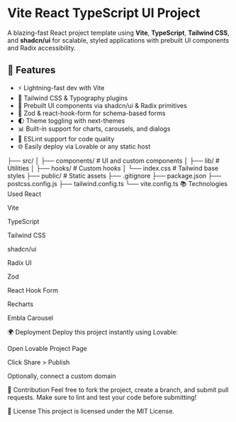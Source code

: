# Vite React TypeScript UI Project

A blazing-fast React project template using **Vite**, **TypeScript**, **Tailwind CSS**, and **shadcn/ui** for scalable, styled applications with prebuilt UI components and Radix accessibility.

## 🚀 Features

- ⚡ Lightning-fast dev with Vite
- 🎨 Tailwind CSS & Typography plugins
- 🧩 Prebuilt UI components via shadcn/ui & Radix primitives
- 🔐 Zod & react-hook-form for schema-based forms
- 🌓 Theme toggling with next-themes
- 📊 Built-in support for charts, carousels, and dialogs
- 🧼 ESLint support for code quality
- 🌐 Easily deploy via Lovable or any static host

├── src/
│   ├── components/       # UI and custom components
│   ├── lib/              # Utilities
│   ├── hooks/            # Custom hooks
│   └── index.css         # Tailwind base styles
├── public/               # Static assets
├── .gitignore
├── package.json
├── postcss.config.js
├── tailwind.config.ts
└── vite.config.ts
📚 Technologies Used
React

Vite

TypeScript

Tailwind CSS

shadcn/ui

Radix UI

Zod

React Hook Form

Recharts

Embla Carousel

🌍 Deployment
Deploy this project instantly using Lovable:

Open Lovable Project Page

Click Share > Publish

Optionally, connect a custom domain

🤝 Contribution
Feel free to fork the project, create a branch, and submit pull requests. Make sure to lint and test your code before submitting!

📝 License
This project is licensed under the MIT License.

